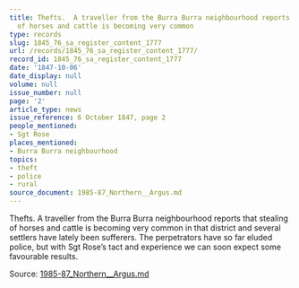 ```yaml
---
title: Thefts.  A traveller from the Burra Burra neighbourhood reports that stealing
  of horses and cattle is becoming very common
type: records
slug: 1845_76_sa_register_content_1777
url: /records/1845_76_sa_register_content_1777/
record_id: 1845_76_sa_register_content_1777
date: '1847-10-06'
date_display: null
volume: null
issue_number: null
page: '2'
article_type: news
issue_reference: 6 October 1847, page 2
people_mentioned:
- Sgt Rose
places_mentioned:
- Burra Burra neighbourhood
topics:
- theft
- police
- rural
source_document: 1985-87_Northern__Argus.md
---
```


Thefts.  A traveller from the Burra Burra neighbourhood reports that stealing of horses and cattle is becoming very common in that district and several settlers have lately been sufferers.  The perpetrators have so far eluded police, but with Sgt Rose’s tact and experience we can soon expect some favourable results.

Source: [1985-87_Northern__Argus.md](/downloads/markdown/1985-87_Northern__Argus.md)
